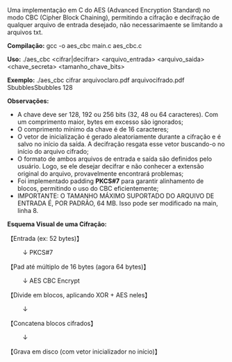 Uma implementação em C do AES (Advanced Encryption Standard) no modo CBC (Cipher Block Chaining), permitindo a cifração e decifração de qualquer arquivo de entrada desejado, não necessarimaente se limitando a arquivos txt.

**Compilação:**
    gcc -o aes_cbc main.c aes_cbc.c

**Uso:**
    ./aes_cbc <cifrar|decifrar> <arquivo_entrada> <arquivo_saida> <chave_secreta> <tamanho_chave_bits>

**Exemplo:**
    ./aes_cbc cifrar arquivoclaro.pdf arquivocifrado.pdf SbubblesSbubbles 128

**Observações:**
- A chave deve ser 128, 192 ou 256 bits (32, 48 ou 64 caracteres). Com um comprimento maior, bytes em excesso são ignorados;
- O comprimento mínimo da chave é de 16 caracteres;
- O vetor de inicialização é gerado aleatoriamente durante a cifração e é salvo no início da saída. A decifração resgata esse vetor buscando-o no início do arquivo cifrado;
- O formato de ambos arquivos de entrada e saída são definidos pelo usuário. Logo, se ele desejar decifrar e não conhecer a extensão original do arquivo, provavelmente encontrará problemas;
- Foi implementado padding **PKCS#7** para garantir alinhamento de blocos, permitindo o uso do CBC eficientemente;
- IMPORTANTE: O TAMANHO MÁXIMO SUPORTADO DO ARQUIVO DE ENTRADA É, POR PADRÃO, 64 MB. Isso pode ser modificado na main, linha 8.

**Esquema Visual de uma Cifração:**

【Entrada (ex: 52 bytes)】

          ↓   PKCS#7
 
【Pad até múltiplo de 16 bytes (agora 64 bytes)】

          ↓   AES CBC Encrypt
 
【Divide em blocos, aplicando XOR + AES neles】

          ↓
 
【Concatena blocos cifrados】

          ↓
 
【Grava em disco (com vetor inicializador no início)】
